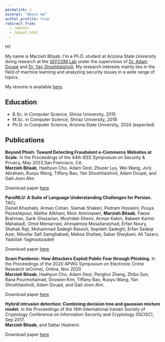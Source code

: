 ```yaml
---
permalink: /
excerpt: "About me"
author_profile: true
redirect_from: 
  - /about/
  - /about.html
---
```


Hi!   
   
My name is Marzieh Bitaab. I'm a Ph.D. student at Arizona State University doing research at the [SEFCOM Lab](https://sefcom.asu.edu/) under the supervision of [Dr. Adam Doupé](https://adamdoupe.com/) and [Dr. Yan Shoshitaishvili](https://yancomm.net/). My research interests mainly lies in the field of machine learning and analyzing security issues in a wide range of topics.

My resume is available [here](https://mbitaab.github.io/files/MarziehBitaab-Resume.pdf).

## Education
* B.Sc. in Computer Science, Shiraz University, 2015
* M.Sc. in Computer Science, Shiraz University, 2018
* Ph.D. in Computer Science, Arizona State University, 2024 (expected)


## Publications

**Beyond Phish: Toward Detecting Fraudulent e-Commerce Websites at Scale.**
In the Proceedings of the 44th IEEE Symposium on Security & Privacy, May 2023,San Francisco, CA.   
**Marzieh Bitaab**, Haehyun Cho, Adam Oest, Zhuoer Lyu, Wei Wang, Jorij Abraham, Ruoyu Wang, Tiffany Bao, Yan Shoshitaishvili, Adam Doupé, and Gail-Joon Ahn.

Download paper [here](http://mbitaab.github.io/files/beyondphish.pdf)

**ParsiNLU: A Suite of Language Understanding Challenges for Persian.** TACL <br />
Daniel Khashabi, Arman Cohan, Siamak Shakeri, Pedram Hosseini, Pouya Pezeshkpour, Malihe Alikhani, Moin Aminnaseri, **Marzieh Bitaab**, Faeze Brahman, Sarik Ghazarian, Mozhdeh Gheini, Arman Kabiri, Rabeeh Karimi Mahabadi, Omid Memarrast, Ahmadreza Mosallanezhad, Erfan Noury, Shahab Raji, Mohammad Sadegh Rasooli, Sepideh Sadeghi, Erfan Sadeqi Azer, Niloofar Safi Samghabadi, Mahsa Shafaei, Saber Sheybani, Ali Tazarv, Yadollah Yaghoobzadeh

Download paper [here](https://arxiv.org/pdf/2012.06154.pdf)

**Scam Pandemic: How Attackers Exploit Public Fear through Phishing.**
In the Proceedings of the 2020 APWG Symposium on Electronic Crime Research (eCrime), Online, Nov 2020   
**Marzieh Bitaab**, Haehyun Cho, Adam Oest, Penghui Zhang, Zhibo Sun, Rana Pourmohamad, Doowon Kim, Tiffany Bao, Ruoyu Wang, Yan Shoshitaishvili, Adam Doupé, and Gail-Joon Ahn.

Download paper [here](http://mbitaab.github.io/files/scam_pandemic.pdf)

**Hybrid intrusion detection: Combining decision tree and gaussian mixture model.**
In the Proceedings of the 14th International Iranian Society of Cryptology Conference on Information Security and Cryptology (ISCISC), Sep 2017.   
**Marzieh Bitaab**, and Sattar Hashemi.

Download paper [here](http://mbitaab.github.io/files/intrusiondetection.pdf)